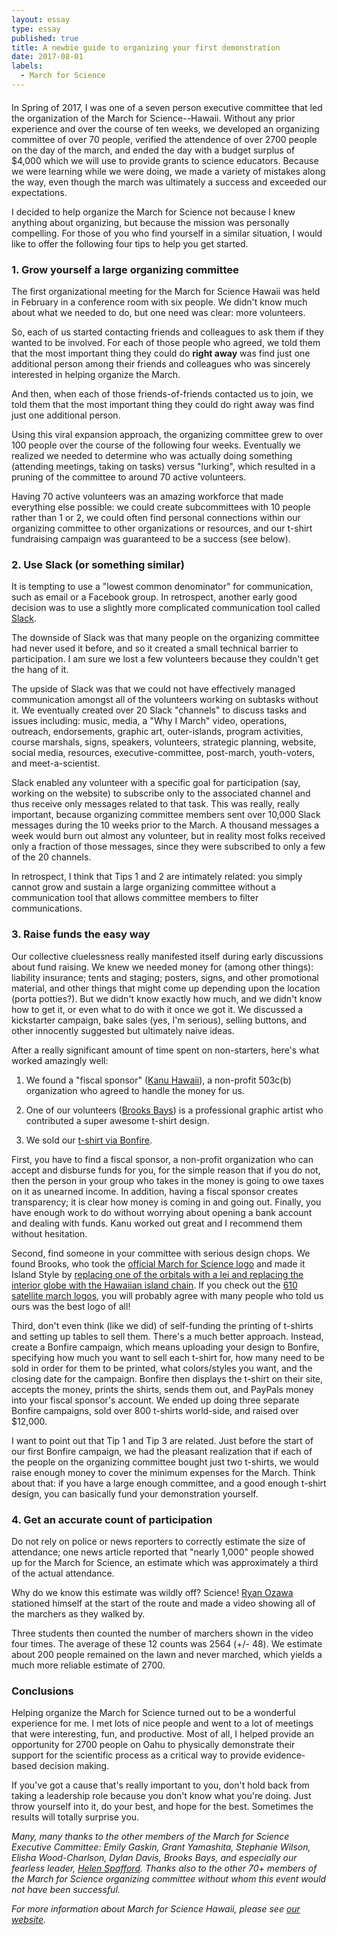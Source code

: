 ```yaml
---
layout: essay
type: essay
published: true
title: A newbie guide to organizing your first demonstration
date: 2017-08-01
labels:
  - March for Science
---
```

  
<div style="margin-bottom: 20px" class="ui embed" data-source="youtube" data-id="Cq182LoxpOk" >
</div>

In Spring of 2017, I was one of a seven person executive committee that led the organization of the March for Science--Hawaii.  Without any prior experience and over the course of ten weeks, we developed an organizing committee of over 70 people, verified the attendence of over 2700 people on the day of the march, and ended the day with a budget surplus of $4,000 which we will use to provide grants to science educators.  Because we were learning while we were doing, we made a variety of mistakes along the way, even though the march was ultimately a success and exceeded our expectations.

I decided to help organize the March for Science not because I knew anything about organizing, but because the mission was personally compelling. For those of you who find yourself in a similar situation, I would like to offer the following four tips to help you get started. 

### 1. Grow yourself a large organizing committee

The first organizational meeting for the March for Science Hawaii was held in February in a conference room with six people. We didn't know much about what we needed to do, but one need was clear: more volunteers.

So, each of us started contacting friends and colleagues to ask them if they wanted to be involved.  For each of those people who agreed, we told them that the most important thing they could do **right away** was find just one additional person among their friends and colleagues who was sincerely interested in helping organize the March.  

And then, when each of those friends-of-friends contacted us to join, we told them that the most important thing they could do right away was find just one additional person. 

Using this viral expansion approach, the organizing committee grew to over 100 people over the course of the following four weeks.  Eventually we realized we needed to determine who was actually doing something (attending meetings, taking on tasks) versus "lurking", which resulted in a pruning of the committee to around 70 active volunteers.

Having 70 active volunteers was an amazing workforce that made everything else possible: we could create subcommittees with 10 people rather than 1 or 2, we could often find personal connections within our organizing committee to other organizations or resources, and our t-shirt fundraising campaign was guaranteed to be a success (see below).

### 2. Use Slack (or something similar)

It is tempting to use a "lowest common denominator" for communication, such as email or a Facebook group.  In retrospect, another early good decision was to use a slightly more complicated communication tool called [Slack](http://slack.com). 

The downside of Slack was that many people on the organizing committee had never used it before, and so it created a small technical barrier to participation. I am sure we lost a few volunteers because they couldn't get the hang of it. 

The upside of Slack was that we could not have effectively managed communication amongst all of the volunteers working on subtasks without it.  We eventually created over 20 Slack "channels" to discuss tasks and issues including: music, media, a "Why I March" video, operations, outreach, endorsements, graphic art, outer-islands, program activities, course marshals, signs, speakers, volunteers, strategic planning, website, social media, resources, executive-committee, post-march, youth-voters, and meet-a-scientist.

Slack enabled any volunteer with a specific goal for participation (say, working on the website) to subscribe only to the associated channel and thus receive only messages related to that task. This was really, really important, because organizing committee members sent over 10,000 Slack messages during the 10 weeks prior to the March. A thousand messages a week would burn out almost any volunteer, but in reality most folks received only a fraction of those messages, since they were subscribed to only a few of the 20 channels. 

In retrospect, I think that Tips 1 and 2 are intimately related: you simply cannot grow and sustain a large organizing committee without a communication tool that allows committee members to filter communications. 

### 3. Raise funds the easy way

Our collective cluelessness really manifested itself during early discussions about fund raising.  We knew we needed money for (among other things): liability insurance; tents and staging; posters, signs, and other promotional material, and other things that might come up depending upon the location (porta potties?). But we didn't know exactly how much, and we didn't know how to get it, or even what to do with it once we got it.  We discussed a kickstarter campaign, bake sales (yes, I'm serious), selling buttons, and other innocently suggested but ultimately naive ideas. 

After a really significant amount of time spent on non-starters, here's what worked amazingly well:

1. We found a "fiscal sponsor" ([Kanu Hawaii](http://www.kanuhawaii.org/)), a non-profit 503c(b) organization who agreed to handle the money for us. 

2. One of our volunteers ([Brooks Bays](https://www.soest.hawaii.edu/soestwp/about/directory/brooks-g-bays-jr/)) is a professional graphic artist who contributed a super awesome t-shirt design. 

3. We sold our [t-shirt via Bonfire](https://www.bonfire.com/march-for-science-hawaii/). 

First, you have to find a fiscal sponsor, a non-profit organization who can accept and disburse funds for you, for the simple reason that if you do not, then the person in your group who takes in the money is going to owe taxes on it as unearned income. In addition, having a fiscal sponsor creates transparency; it is clear how money is coming in and going out. Finally, you have enough work to do without worrying about opening a bank account and dealing with funds.  Kanu worked out great and I recommend them without hesitation.

Second, find someone in your committee with serious design chops.  We found Brooks, who took the [official March for Science logo](https://i.redd.it/h5jx2bfirady.png) and made it Island Style by [replacing one of the orbitals with a lei and replacing the interior globe with the Hawaiian island chain](https://pbs.twimg.com/profile_images/836706041291120640/XEYfoEfh.jpg). If you check out the [610 satellite march logos](https://www.marchforscience.com/satellite-marches), you will probably agree with many people who told us ours was the best logo of all! 

Third, don't even think (like we did) of self-funding the printing of t-shirts and setting up tables to sell them. There's a much better approach. Instead, create a Bonfire campaign, which means uploading your design to Bonfire, specifying how much you want to sell each t-shirt for, how many need to be sold in order for them to be printed, what colors/styles you want, and the closing date for the campaign. Bonfire then displays the t-shirt on their site, accepts the money, prints the shirts, sends them out, and  PayPals money into your fiscal sponsor's account. We ended up doing three separate Bonfire campaigns, sold over 800 t-shirts world-side, and raised over $12,000.

I want to point out that Tip 1 and Tip 3 are related. Just before the start of our first Bonfire campaign, we had the pleasant realization that if each of the people on the organizing committee bought just two t-shirts, we would raise enough money to cover the minimum expenses for the March. Think about that: if you have a large enough committee, and a good enough t-shirt design, you can basically fund your demonstration yourself.

### 4. Get an accurate count of participation

Do not rely on police or news reporters to correctly estimate the size of attendance; one news article reported that "nearly 1,000" people showed up for the March for Science, an estimate which was approximately a third of the actual attendance. 

Why do we know this estimate was wildly off? Science! [Ryan Ozawa](https://twitter.com/hawaii) stationed himself at the start of the route and made a video showing all of the marchers as they walked by. 

Three students then counted the number of marchers shown in the video four times. The average of these 12 counts was 2564 (+/- 48). We estimate about 200 people remained on the lawn and never marched, which yields a much more reliable estimate of 2700.  


### Conclusions

Helping organize the March for Science turned out to be a wonderful experience for me. I met lots of nice people and went to a lot of meetings that were interesting, fun, and productive. Most of all, I helped provide an opportunity for 2700 people on Oahu to physically demonstrate their support for the scientific process as a critical way to provide evidence-based decision making. 

If you've got a cause that's really important to you, don't hold back from taking a leadership role because you don't know what you're doing.  Just throw yourself into it, do your best, and hope for the best. Sometimes the results will totally surprise you. 

*Many, many thanks to the other members of the March for Science Executive Committee: Emily Gaskin, Grant Yamashita, Stephanie Wilson, Elisha Wood-Charlson, Dylan Davis, Brooks Bays, and especially our fearless leader, [Helen Spafford](https://twitter.com/profspaff/status/865401967639527426). Thanks also to the other 70+ members of the March for Science organizing committee without whom this event would not have been successful.*

*For more information about March for Science Hawaii, please see [our website](http://marchforsciencehawaii.info/).*
